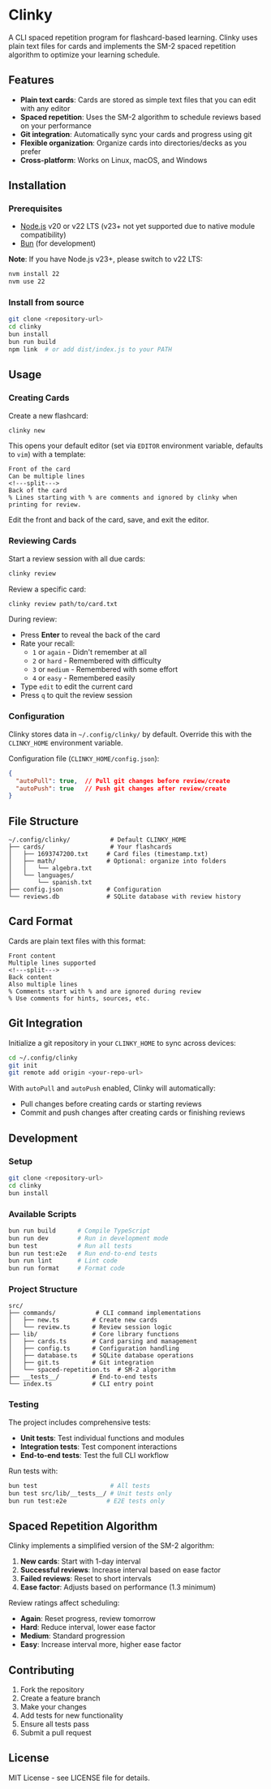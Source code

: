 # Clinky

A CLI spaced repetition program for flashcard-based learning. Clinky uses plain text files for cards and implements the SM-2 spaced repetition algorithm to optimize your learning schedule.

## Features

- **Plain text cards**: Cards are stored as simple text files that you can edit with any editor
- **Spaced repetition**: Uses the SM-2 algorithm to schedule reviews based on your performance
- **Git integration**: Automatically sync your cards and progress using git
- **Flexible organization**: Organize cards into directories/decks as you prefer
- **Cross-platform**: Works on Linux, macOS, and Windows

## Installation

### Prerequisites

- [Node.js](https://nodejs.org/) v20 or v22 LTS (v23+ not yet supported due to native module compatibility)
- [Bun](https://bun.sh/) (for development)

**Note**: If you have Node.js v23+, please switch to v22 LTS:
```bash
nvm install 22
nvm use 22
```

### Install from source

```bash
git clone <repository-url>
cd clinky
bun install
bun run build
npm link  # or add dist/index.js to your PATH
```

## Usage

### Creating Cards

Create a new flashcard:

```bash
clinky new
```

This opens your default editor (set via `EDITOR` environment variable, defaults to `vim`) with a template:

```
Front of the card
Can be multiple lines
<!---split--->
Back of the card
% Lines starting with % are comments and ignored by clinky when printing for review.
```

Edit the front and back of the card, save, and exit the editor.

### Reviewing Cards

Start a review session with all due cards:

```bash
clinky review
```

Review a specific card:

```bash
clinky review path/to/card.txt
```

During review:
- Press **Enter** to reveal the back of the card
- Rate your recall:
  - `1` or `again` - Didn't remember at all
  - `2` or `hard` - Remembered with difficulty  
  - `3` or `medium` - Remembered with some effort
  - `4` or `easy` - Remembered easily
- Type `edit` to edit the current card
- Press `q` to quit the review session

### Configuration

Clinky stores data in `~/.config/clinky/` by default. Override this with the `CLINKY_HOME` environment variable.

Configuration file (`CLINKY_HOME/config.json`):

```json
{
  "autoPull": true,  // Pull git changes before review/create
  "autoPush": true   // Push git changes after review/create
}
```

## File Structure

```
~/.config/clinky/           # Default CLINKY_HOME
├── cards/                  # Your flashcards
│   ├── 1693747200.txt     # Card files (timestamp.txt)
│   ├── math/              # Optional: organize into folders
│   │   └── algebra.txt
│   └── languages/
│       └── spanish.txt
├── config.json            # Configuration
└── reviews.db             # SQLite database with review history
```

## Card Format

Cards are plain text files with this format:

```
Front content
Multiple lines supported
<!---split--->
Back content
Also multiple lines
% Comments start with % and are ignored during review
% Use comments for hints, sources, etc.
```

## Git Integration

Initialize a git repository in your `CLINKY_HOME` to sync across devices:

```bash
cd ~/.config/clinky
git init
git remote add origin <your-repo-url>
```

With `autoPull` and `autoPush` enabled, Clinky will automatically:
- Pull changes before creating cards or starting reviews
- Commit and push changes after creating cards or finishing reviews

## Development

### Setup

```bash
git clone <repository-url>
cd clinky
bun install
```

### Available Scripts

```bash
bun run build      # Compile TypeScript
bun run dev        # Run in development mode
bun test           # Run all tests
bun run test:e2e   # Run end-to-end tests
bun run lint       # Lint code
bun run format     # Format code
```

### Project Structure

```
src/
├── commands/           # CLI command implementations
│   ├── new.ts         # Create new cards
│   └── review.ts      # Review session logic
├── lib/               # Core library functions
│   ├── cards.ts       # Card parsing and management
│   ├── config.ts      # Configuration handling
│   ├── database.ts    # SQLite database operations
│   ├── git.ts         # Git integration
│   └── spaced-repetition.ts  # SM-2 algorithm
├── __tests__/         # End-to-end tests
└── index.ts           # CLI entry point
```

### Testing

The project includes comprehensive tests:

- **Unit tests**: Test individual functions and modules
- **Integration tests**: Test component interactions
- **End-to-end tests**: Test the full CLI workflow

Run tests with:

```bash
bun test                    # All tests
bun test src/lib/__tests__/ # Unit tests only
bun run test:e2e           # E2E tests only
```

## Spaced Repetition Algorithm

Clinky implements a simplified version of the SM-2 algorithm:

1. **New cards**: Start with 1-day interval
2. **Successful reviews**: Increase interval based on ease factor
3. **Failed reviews**: Reset to short intervals
4. **Ease factor**: Adjusts based on performance (1.3 minimum)

Review ratings affect scheduling:
- **Again**: Reset progress, review tomorrow
- **Hard**: Reduce interval, lower ease factor
- **Medium**: Standard progression
- **Easy**: Increase interval more, higher ease factor

## Contributing

1. Fork the repository
2. Create a feature branch
3. Make your changes
4. Add tests for new functionality
5. Ensure all tests pass
6. Submit a pull request

## License

MIT License - see LICENSE file for details.
